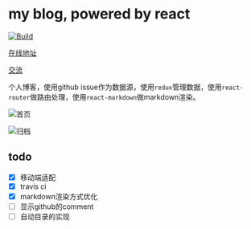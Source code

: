 # my blog, powered by react
[![Build](https://travis-ci.org/hefei00/blog.svg?branch=master)](https://travis-ci.org/hefei00/blog)

[在线地址](https://hefei00.github.io/blog/)

[交流](https://github.com/hefei00/blog/issues)

个人博客，使用github issue作为数据源，使用`redux`管理数据，使用`react-router`做路由处理，使用`react-markdown`做markdown渲染。

![首页](http://om7r90s26.bkt.clouddn.com/blog-index.png)

![归档](http://om7r90s26.bkt.clouddn.com/blog-archive.png)


## todo
- [x] 移动端适配
- [x] travis ci
- [x] markdown渲染方式优化
- [ ] 显示github的comment
- [ ] 自动目录的实现
